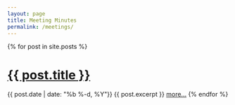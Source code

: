```yaml
---
layout: page
title: Meeting Minutes
permalink: /meetings/
---
```


{% for post in site.posts %}
# <a href="{{ post.url | prepend: site.baseurl }}">{{ post.title }}</a>
{{ post.date | date: "%b %-d, %Y"}}
{{ post.excerpt }} <a href="{{ post.url | prepend: site.baseurl }}">more...</a>
{% endfor %}

